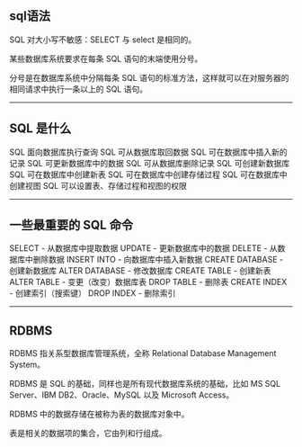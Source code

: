 ## sql语法

SQL 对大小写不敏感：SELECT 与 select 是相同的。

某些数据库系统要求在每条 SQL 语句的末端使用分号。

分号是在数据库系统中分隔每条 SQL 语句的标准方法，这样就可以在对服务器的相同请求中执行一条以上的 SQL 语句。

---
## SQL 是什么

SQL 面向数据库执行查询
SQL 可从数据库取回数据
SQL 可在数据库中插入新的记录
SQL 可更新数据库中的数据
SQL 可从数据库删除记录
SQL 可创建新数据库
SQL 可在数据库中创建新表
SQL 可在数据库中创建存储过程
SQL 可在数据库中创建视图
SQL 可以设置表、存储过程和视图的权限


---
## 一些最重要的 SQL 命令

SELECT - 从数据库中提取数据
UPDATE - 更新数据库中的数据
DELETE - 从数据库中删除数据
INSERT INTO - 向数据库中插入新数据
CREATE DATABASE - 创建新数据库
ALTER DATABASE - 修改数据库
CREATE TABLE - 创建新表
ALTER TABLE - 变更（改变）数据库表
DROP TABLE - 删除表
CREATE INDEX - 创建索引（搜索键）
DROP INDEX - 删除索引

---
## RDBMS

RDBMS 指关系型数据库管理系统，全称 Relational Database Management System。

RDBMS 是 SQL 的基础，同样也是所有现代数据库系统的基础，比如 MS SQL Server、IBM DB2、Oracle、MySQL 以及 Microsoft Access。

RDBMS 中的数据存储在被称为表的数据库对象中。

表是相关的数据项的集合，它由列和行组成。
